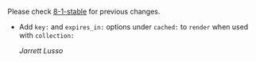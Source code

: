 
Please check [8-1-stable](https://github.com/rails/rails/blob/8-1-stable/actionview/CHANGELOG.md) for previous changes.

*   Add `key:` and `expires_in:` options under `cached:` to `render` when used with `collection:`

    *Jarrett Lusso*
